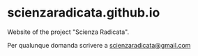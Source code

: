 # scienzaradicata.github.io
Website of the project "Scienza Radicata".

Per qualunque domanda scrivere a scienzaradicata@gmail.com
